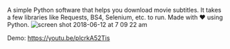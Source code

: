 A simple Python software that helps you download movie subtitles. It takes a few libraries like Requests, BS4, Selenium, etc. to run. 
Made with ❤ using Python.
![screen shot 2018-06-12 at 7 09 22 am](https://user-images.githubusercontent.com/30762976/41265378-a4a74674-6e0f-11e8-8e56-41c4be37b499.png)

Demo: https://youtu.be/plcrkA52Tis

